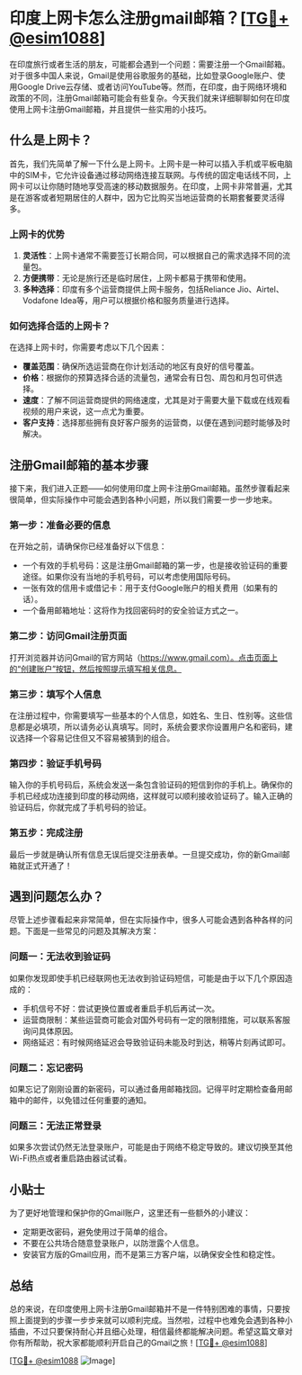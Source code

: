 # 印度上网卡怎么注册gmail邮箱？[[TG💪+ @esim1088](https://t.me/s/esim1088)]

在印度旅行或者生活的朋友，可能都会遇到一个问题：需要注册一个Gmail邮箱。对于很多中国人来说，Gmail是使用谷歌服务的基础，比如登录Google账户、使用Google Drive云存储、或者访问YouTube等。然而，在印度，由于网络环境和政策的不同，注册Gmail邮箱可能会有些复杂。今天我们就来详细聊聊如何在印度使用上网卡注册Gmail邮箱，并且提供一些实用的小技巧。

## 什么是上网卡？

首先，我们先简单了解一下什么是上网卡。上网卡是一种可以插入手机或平板电脑中的SIM卡，它允许设备通过移动网络连接互联网。与传统的固定电话线不同，上网卡可以让你随时随地享受高速的移动数据服务。在印度，上网卡非常普遍，尤其是在游客或者短期居住的人群中，因为它比购买当地运营商的长期套餐要灵活得多。

### 上网卡的优势

1. **灵活性**：上网卡通常不需要签订长期合同，可以根据自己的需求选择不同的流量包。
2. **方便携带**：无论是旅行还是临时居住，上网卡都易于携带和使用。
3. **多种选择**：印度有多个运营商提供上网卡服务，包括Reliance Jio、Airtel、Vodafone Idea等，用户可以根据价格和服务质量进行选择。

### 如何选择合适的上网卡？

在选择上网卡时，你需要考虑以下几个因素：

- **覆盖范围**：确保所选运营商在你计划活动的地区有良好的信号覆盖。
- **价格**：根据你的预算选择合适的流量包，通常会有日包、周包和月包可供选择。
- **速度**：了解不同运营商提供的网络速度，尤其是对于需要大量下载或在线观看视频的用户来说，这一点尤为重要。
- **客户支持**：选择那些拥有良好客户服务的运营商，以便在遇到问题时能够及时解决。

## 注册Gmail邮箱的基本步骤

接下来，我们进入正题——如何使用印度上网卡注册Gmail邮箱。虽然步骤看起来很简单，但实际操作中可能会遇到各种小问题，所以我们需要一步一步地来。

### 第一步：准备必要的信息

在开始之前，请确保你已经准备好以下信息：

- 一个有效的手机号码：这是注册Gmail邮箱的第一步，也是接收验证码的重要途径。如果你没有当地的手机号码，可以考虑使用国际号码。
- 一张有效的信用卡或借记卡：用于支付Google账户的相关费用（如果有的话）。
- 一个备用邮箱地址：这将作为找回密码时的安全验证方式之一。

### 第二步：访问Gmail注册页面

打开浏览器并访问Gmail的官方网站（https://www.gmail.com）。点击页面上的“创建账户”按钮，然后按照提示填写相关信息。

### 第三步：填写个人信息

在注册过程中，你需要填写一些基本的个人信息，如姓名、生日、性别等。这些信息都是必填项，所以请务必认真填写。同时，系统会要求你设置用户名和密码，建议选择一个容易记住但又不容易被猜到的组合。

### 第四步：验证手机号码

输入你的手机号码后，系统会发送一条包含验证码的短信到你的手机上。确保你的手机已经成功连接到印度的移动网络，这样就可以顺利接收验证码了。输入正确的验证码后，你就完成了手机号码的验证。

### 第五步：完成注册

最后一步就是确认所有信息无误后提交注册表单。一旦提交成功，你的新Gmail邮箱就正式开通了！

## 遇到问题怎么办？

尽管上述步骤看起来非常简单，但在实际操作中，很多人可能会遇到各种各样的问题。下面是一些常见的问题及其解决方案：

### 问题一：无法收到验证码

如果你发现即使手机已经联网也无法收到验证码短信，可能是由于以下几个原因造成的：
- 手机信号不好：尝试更换位置或者重启手机后再试一次。
- 运营商限制：某些运营商可能会对国外号码有一定的限制措施，可以联系客服询问具体原因。
- 网络延迟：有时候网络延迟会导致验证码未能及时到达，稍等片刻再试即可。

### 问题二：忘记密码

如果忘记了刚刚设置的新密码，可以通过备用邮箱找回。记得平时定期检查备用邮箱中的邮件，以免错过任何重要的通知。

### 问题三：无法正常登录

如果多次尝试仍然无法登录账户，可能是由于网络不稳定导致的。建议切换至其他Wi-Fi热点或者重启路由器试试看。

## 小贴士

为了更好地管理和保护你的Gmail账户，这里还有一些额外的小建议：

- 定期更改密码，避免使用过于简单的组合。
- 不要在公共场合随意登录账户，以防泄露个人信息。
- 安装官方版的Gmail应用，而不是第三方客户端，以确保安全性和稳定性。

## 总结

总的来说，在印度使用上网卡注册Gmail邮箱并不是一件特别困难的事情，只要按照上面提到的步骤一步步来就可以顺利完成。当然啦，过程中也难免会遇到各种小插曲，不过只要保持耐心并且细心处理，相信最终都能解决问题。希望这篇文章对你有所帮助，祝大家都能顺利开启自己的Gmail之旅！[[TG💪+ @esim1088](https://t.me/s/esim1088)]

[[TG💪+ @esim1088](https://t.me/s/esim1088) ![Image](https://i.postimg.cc/4NQfJmqS/Snipaste-2025-05-13-00-14-12.png)]